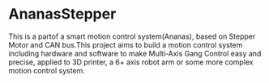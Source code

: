 # AnanasStepper
This is a partof a smart motion control system(Ananas), based on Stepper Motor and CAN bus.This project aims to build a motion control system including hardware and software to make Multi-Axis Gang Control easy and precise, applied to 3D printer, a 6+ axis robot arm or some more complex motion control system. 
